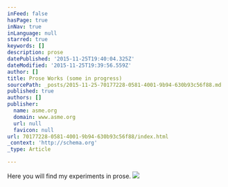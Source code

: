 ```yaml
---
inFeed: false
hasPage: true
inNav: true
inLanguage: null
starred: true
keywords: []
description: prose
datePublished: '2015-11-25T19:40:04.325Z'
dateModified: '2015-11-25T19:39:56.559Z'
author: []
title: Prose Works (some in progress)
sourcePath: _posts/2015-11-25-70177228-0581-4001-9b94-630b93c56f88.md
published: true
authors: []
publisher:
  name: asme.org
  domain: www.asme.org
  url: null
  favicon: null
url: 70177228-0581-4001-9b94-630b93c56f88/index.html
_context: 'http://schema.org'
_type: Article

---
```

Here you will find my experiments in prose.
![](https://www.asme.org/getmedia/c2c8ea5a-b690-4ba7-92bb-34bd1432862b/book_guide_hero_books.aspx)